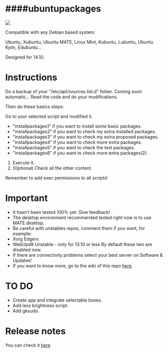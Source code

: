 ####ubuntupackages
=============================================

![](http://www.omgubuntu.co.uk/wp-content/uploads/2014/10/vervet.jpg)

Compatible with any Debian based system:

Ubuntu, Xubuntu, Ubuntu MATE, Linux Mint, Kubuntu, Lubuntu, Ubuntu Kylin, Edubuntu...

Designed for 14.10.

Instructions
=============================================
Do a backup of your "/etc/apt/sources.list.d" folder. Coming soon automatic...
Read the code and do your modifications.

Then do these basics steps:

Go to your selected script and modified it.

* "installpackages1" if you want to install some basic packages.
* "installpackages2" if you want to check my extra installed packages.
* "installpackages3" if you want to check my extra proposed packages.
* "installpackages4" if you want to check more extra packages.
* "installpackages5" if you want to check the test packages.
* "installpackages6" if you want to check more extra packages(2).
1. Execute it.
1. (Optional) Check all the other content.

Remember to add exec permissions to all scripts!

Important
=============================================
* It hasn't been tested 100% yet. Give feedback!
* The desktop environment recommended tested right now is to use MATE desktop.
* Be careful with unstables repos, comment them if you want, for example:
 * Xorg Edgers
 * WebUpd8 Unstable - only for 13.10 or less
By default these two are disabled now.
* If there are connectivity problems select your best server on Software & Updates!
* If you want to know more, go to the wiki of this repo [here](https://github.com/tonigellida/ubuntupackages/wiki).

TO DO
=============================================
* Create app and integrate selectable boxes.
* Add less brightness script.
* Add gksudo.

Release notes
=============================================
You can check it [here](https://github.com/adgellida/ubuntupackages/blob/master/Releasenotes.md)
